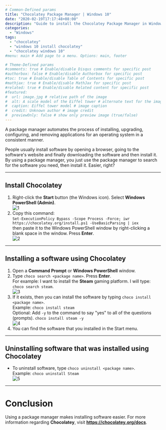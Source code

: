 ```yaml
---
# Common-Defined params
title: "Chocolatey Package Manager | Windows 10"
date: "2020-02-19T17:17:48+08:00"
description: "Guide to install the Chocolatey Package Manager in Windows 10"
categories:
  - "Windows"
tags:
  - "chocolatey"
  - "windows 10 install chocolatey"
  - "chocolatey windows 10"
#menu: main # Add page to a menu. Options: main, footer

# Theme-Defined params
#comments: true # Enable/disable Disqus comments for specific post
#authorbox: false # Enable/disable Authorbox for specific post
#toc: true # Enable/disable Table of Contents for specific post
#mathjax: true # Enable/disable MathJax for specific post
#related: true # Enable/disable Related content for specific post
#featured:
#  url: image.jpg # relative path of the image
#  alt: A scale model of the Eiffel tower # alternate text for the image
#  caption: Eiffel tower model # image caption
#  credit: Unknown author # image credit
#  previewOnly: false # show only preview image (true/false)
---
```

A package manager automates the process of installing, upgrading, configuring, and removing applications for an operating system in a consistent manner.
<!--more-->
People usually install software by opening a browser, going to the software's website and finally downloading the software and then install it.
By using a package manager, you just use the package manager to search for the software you need, then install it. Easier, right?
<!--more-->
***
## Install Chocolatey
1. Right-click the **Start** button (the Windows icon). Select **Windows PowerShell (Admin)**.  
    ![1](/img/win10-install-chocolatey/1.png)
2. Copy this command:  
`Set-ExecutionPolicy Bypass -Scope Process -Force; iwr https://chocolatey.org/install.ps1 -UseBasicParsing | iex`  
then paste it to the Windows PowerShell window by right-clicking a blank space in the window. Press **Enter**.  
    ![2](/img/win10-install-chocolatey/2.png)
***
## Installing a software using Chocolatey
1. Open a **Command Prompt** or **Windows PowerShell** window.
2. Type `choco search <package name>`. Press **Enter**.  
For example: I want to install the **Steam** gaming platform. I will type: `choco search steam`.  
    ![3](/img/win10-install-chocolatey/3.png)
3. If it exists, then you can install the software by typing `choco install <package name>`.  
Example: `choco install steam`  
Optional: Add `-y` to the command to say "yes" to all of the questions (prompts). `choco install steam -y`  
    ![4](/img/win10-install-chocolatey/4.png)
4. You can find the software that you installed in the Start menu.
***
## Uninstalling software that was installed using Chocolatey
* To uninstall software, type `choco uninstall <package name>`.  
Example: `choco uninstall Steam`  
    ![5](/img/win10-install-chocolatey/5.png)
***
# Conclusion
Using a package manager makes installing software easier. For more information regarding **Chocolatey**, visit **<https://chocolatey.org/docs>**.

